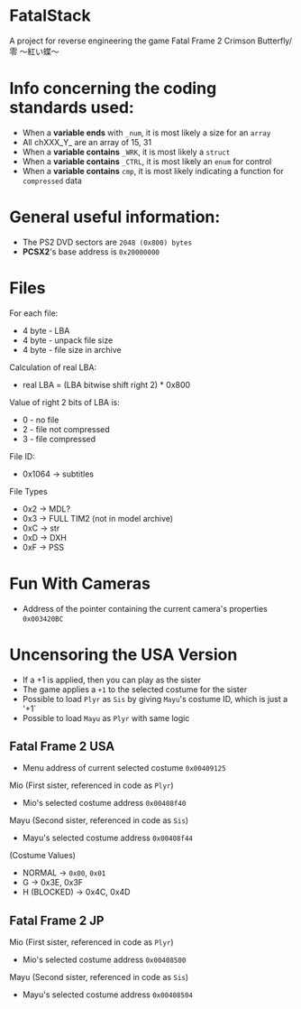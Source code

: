 # FatalStack
A project for reverse engineering the game Fatal Frame 2 Crimson Butterfly/零 ～紅い蝶～

# Info concerning the coding standards used:
* When a **variable ends** with `_num`, it is most likely a size for an `array`
* All chXXX_Y_ are an array of 15, 31
* When a **variable contains** `_WRK`, it is most likely a `struct`
* When a **variable contains** `_CTRL`, it is most likely an `enum` for control
* When a **variable contains** `cmp`, it is most likely indicating a function for `compressed` data

# General useful information:
* The PS2 DVD sectors are `2048 (0x800) bytes`
* **PCSX2**'s base address is `0x20000000`

# Files
For each file:
* 4 byte - LBA
* 4 byte - unpack file size
* 4 byte - file size in archive

Calculation of real LBA:
* real LBA = (LBA bitwise shift right 2) * 0x800

Value of right 2 bits of LBA is:
* 0 - no file
* 2 - file not compressed
* 3 - file compressed

File ID:
* 0x1064 -> subtitles

File Types
* 0x2 -> MDL?
* 0x3 -> FULL TIM2 (not in model archive)
* 0xC -> str
* 0xD -> DXH
* 0xF -> PSS

# Fun With Cameras
* Address of the pointer containing the current camera's properties `0x003420BC`

# Uncensoring the USA Version

* If a +1 is applied, then you can play as the sister
* The game applies a `+1` to the selected costume for the sister
* Possible to load `Plyr` as `Sis` by giving `Mayu`'s costume ID, which is just a '+1`
* Possible to load `Mayu` as `Plyr` with same logic

## Fatal Frame 2 USA

* Menu address of current selected costume `0x00409125`

Mio (First sister, referenced in code as `Plyr`)
* Mio's selected costume address `0x00408f40`

Mayu (Second sister, referenced in code as `Sis`)
* Mayu's selected costume address `0x00408f44`

(Costume Values)
* NORMAL -> `0x00`, `0x01`
* G -> 0x3E, 0x3F
* H (BLOCKED) -> 0x4C, 0x4D


## Fatal Frame 2 JP
Mio (First sister, referenced in code as `Plyr`)
* Mio's selected costume address `0x00408500`

Mayu (Second sister, referenced in code as `Sis`)
* Mayu's selected costume address `0x00408504`


